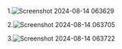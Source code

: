 1.![Screenshot 2024-08-14 063629](https://github.com/user-attachments/assets/18708fd8-e643-498f-848f-dab9d3aac229)

2.![Screenshot 2024-08-14 063705](https://github.com/user-attachments/assets/2b9d5fb7-ebeb-421a-88b3-d0489528f4eb)

3.![Screenshot 2024-08-14 063722](https://github.com/user-attachments/assets/bc2bacc9-124c-42a5-b10a-addaf17ce7e4)
